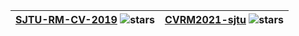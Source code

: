 | [SJTU-RM-CV-2019](https://github.com/xinyang-go/SJTU-RM-CV-2019) <img src="https://img.shields.io/github/stars/xinyang-go/SJTU-RM-CV-2019" alt="stars"> | [CVRM2021-sjtu](https://github.com/Harry-hhj/CVRM2021-sjtu) <img src="https://img.shields.io/github/stars/Harry-hhj/CVRM2021-sjtu" alt="stars"> |
| ---- | ---- |

<!--

![img](https://sjtu-robomaster-team.github.io//assets/img/posts/Dragon.gif)
-->
